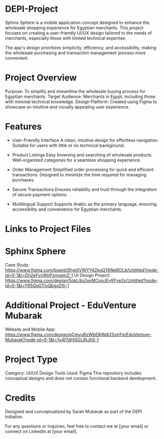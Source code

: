 # DEPI-Project
Sphinx Sphere is a mobile application concept designed to enhance the wholesale shopping experience for Egyptian merchants. This project focuses on creating a user-friendly UI/UX design tailored to the needs of merchants, especially those with limited technical expertise.

The app's design prioritizes simplicity, efficiency, and accessibility, making the wholesale purchasing and transaction management process more convenient.

# Project Overview

Purpose: To simplify and streamline the wholesale buying process for Egyptian merchants.
Target Audience: Merchants in Egypt, including those with minimal technical knowledge.
Design Platform: Created using Figma to showcase an intuitive and visually appealing user experience.

# Features

* User-Friendly Interface
A clean, intuitive design for effortless navigation.
Suitable for users with little or no technical background.

* Product Listings
Easy browsing and searching of wholesale products.
Well-organized categories for a seamless shopping experience.

* Order Management
Simplified order processing for quick and efficient transactions.
Designed to minimize the time required for managing purchases.

* Secure Transactions
Ensures reliability and trust through the integration of secure payment options.

* Multilingual Support
Supports Arabic as the primary language, ensuring accessibility and convenience for Egyptian merchants.

# Links to Project Files  
# Sphinx Sphere

Case Study: https://www.figma.com/board/ShgiXVWYY42kgQTANe8OLb/Untitled?node-id=0-1&t=Dh2eFvvWnPzmvemZ-1
UI Design Project: https://www.figma.com/design/5okL8oZexMCoqJEy9Yye2s/Untitled?node-id=0-1&t=YR5QgGTjvQbgxD5j-1

# Additional Project - EduVenture Mubarak
Website and Mobile App: https://www.figma.com/design/qCmvuRzWbE8jWdj2SxIrFq/EduVenture-Mubarak?node-id=0-1&t=1o4f7dHjSGLRtJhS-1

# Project Type
Category: UI/UX Design
Tools Used: Figma
This repository includes conceptual designs and does not contain functional backend development.

# Credits
Designed and conceptualized by Sarah Mubarak as part of the DEPI Initiative.

For any questions or inquiries, feel free to contact me at [your email] or connect on LinkedIn at [your email].
